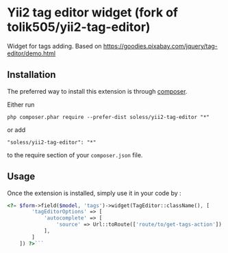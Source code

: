 Yii2 tag editor widget (fork of tolik505/yii2-tag-editor)
=====================
Widget for tags adding. Based on https://goodies.pixabay.com/jquery/tag-editor/demo.html

Installation
------------

The preferred way to install this extension is through [composer](http://getcomposer.org/download/).

Either run

```
php composer.phar require --prefer-dist soless/yii2-tag-editor "*"
```

or add

```
"soless/yii2-tag-editor": "*"
```

to the require section of your `composer.json` file.


Usage
-----

Once the extension is installed, simply use it in your code by  :

```php
<?= $form->field($model, 'tags')->widget(TagEditor::className(), [
        'tagEditorOptions' => [
            'autocomplete' => [
                'source' => Url::toRoute(['route/to/get-tags-action'])
            ],
        ]
    ]) ?>```
